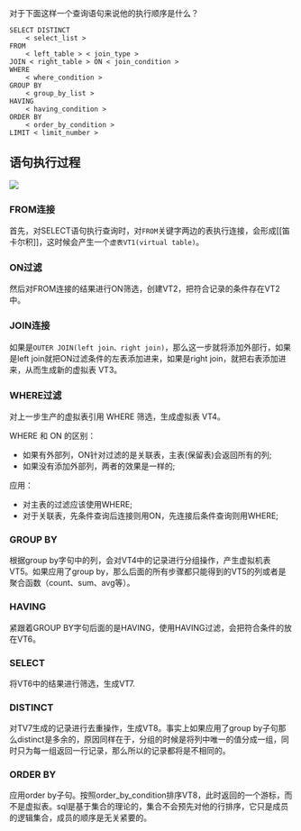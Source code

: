 对于下面这样一个查询语句来说他的执行顺序是什么？
```mysql
SELECT DISTINCT
    < select_list >
FROM
    < left_table > < join_type >
JOIN < right_table > ON < join_condition >
WHERE
    < where_condition >
GROUP BY
    < group_by_list >
HAVING
    < having_condition >
ORDER BY
    < order_by_condition >
LIMIT < limit_number >
```

## 语句执行过程
![](https://tva1.sinaimg.cn/large/008eGmZEly1goevgg7j2vj30i10dp3zn.jpg)

### FROM连接
首先，对SELECT语句执行查询时，对`FROM`关键字两边的表执行连接，会形成[[笛卡尔积]]，这时候会产生一个`虚表VT1(virtual table)`。

### ON过滤
然后对FROM连接的结果进行ON筛选，创建VT2，把符合记录的条件存在VT2中。

### JOIN连接
如果是`OUTER JOIN(left join、right join)`，那么这一步就将添加外部行，如果是left join就把ON过滤条件的左表添加进来，如果是right join，就把右表添加进来，从而生成新的虚拟表 VT3。

### WHERE过滤
对上一步生产的虚拟表引用 WHERE 筛选，生成虚拟表 VT4。

WHERE 和 ON 的区别：
- 如果有外部列，ON针对过滤的是关联表，主表(保留表)会返回所有的列;
- 如果没有添加外部列，两者的效果是一样的;

应用：
- 对主表的过滤应该使用WHERE;
- 对于关联表，先条件查询后连接则用ON，先连接后条件查询则用WHERE;

### GROUP BY
根据group by字句中的列，会对VT4中的记录进行分组操作，产生虚拟机表VT5。如果应用了group by，那么后面的所有步骤都只能得到的VT5的列或者是聚合函数（count、sum、avg等）。

### HAVING
紧跟着GROUP BY字句后面的是HAVING，使用HAVING过滤，会把符合条件的放在VT6。

### SELECT
将VT6中的结果进行筛选，生成VT7.

### DISTINCT
对TV7生成的记录进行去重操作，生成VT8。事实上如果应用了group by子句那么distinct是多余的，原因同样在于，分组的时候是将列中唯一的值分成一组，同时只为每一组返回一行记录，那么所以的记录都将是不相同的。

### ORDER BY
应用order by子句。按照order_by_condition排序VT8，此时返回的一个游标，而不是虚拟表。sql是基于集合的理论的，集合不会预先对他的行排序，它只是成员的逻辑集合，成员的顺序是无关紧要的。

